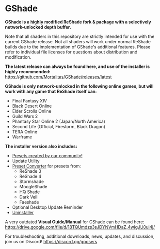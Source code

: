 # GShade
**GShade is a highly modified ReShade fork & package with a selectively network-unlocked depth buffer.** 

Note that all shaders in this repository are strictly intended for use with the current GShade release. Not all shaders will work under normal ReShade builds due to the implementation of GShade's additional features. Please refer to individual file licenses for questions about distribution and modification.

**The latest release can always be found here, and use of the installer is highly recommended:** https://github.com/Mortalitas/GShade/releases/latest

**GShade is only network-unlocked in the following online games, but will work with any game that ReShade itself can:**
* Final Fantasy XIV
* Black Desert Online
* Elder Scrolls Online
* Guild Wars 2
* Phantasy Star Online 2 (Japan/North America)
* Second Life (Official, Firestorm, Black Dragon)
* TERA Online
* Warframe

**The installer version also includes:**
* [Presets created by our community!](https://github.com/Mortalitas/GShade-Presets)
* Update Utility
* [Preset Converter](https://mortalitas.github.io/ffxiv/GShade/GShade%20Converter.exe) for presets from:
  * ReShade 3
  * ReShade 4
  * Stormshade
  * MoogleShade
  * HQ Shade
  * Dark Veil
  * Faeshade
* Optional Desktop Update Reminder
* [Uninstaller](https://mortalitas.github.io/ffxiv/GShade/GShade%20Uninstaller.exe)

A very outdated **Visual Guide/Manual** for GShade can be found here: https://drive.google.com/file/d/18TQUmdzs3sJDYNVmHDaZ_4wigJU0ul4j/

For troubleshooting, additional downloads, news, updates, and discussion, join us on Discord! https://discord.gg/gposers
